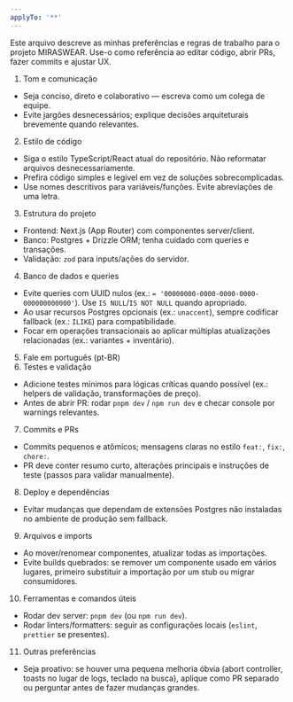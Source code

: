 ```yaml
---
applyTo: '**'
---
```

Este arquivo descreve as minhas preferências e regras de trabalho para o projeto MIRASWEAR. Use-o como referência ao editar código, abrir PRs, fazer commits e ajustar UX.

1. Tom e comunicação
- Seja conciso, direto e colaborativo — escreva como um colega de equipe.
- Evite jargões desnecessários; explique decisões arquiteturais brevemente quando relevantes.

2. Estilo de código
- Siga o estilo TypeScript/React atual do repositório. Não reformatar arquivos desnecessariamente.
- Prefira código simples e legível em vez de soluções sobrecomplicadas.
- Use nomes descritivos para variáveis/funções. Evite abreviações de uma letra.

3. Estrutura do projeto
- Frontend: Next.js (App Router) com componentes server/client.
- Banco: Postgres + Drizzle ORM; tenha cuidado com queries e transações.
- Validação: `zod` para inputs/ações do servidor.

4. Banco de dados e queries
- Evite queries com UUID nulos (ex.: `= '00000000-0000-0000-0000-000000000000'`). Use `IS NULL`/`IS NOT NULL` quando apropriado.
- Ao usar recursos Postgres opcionais (ex.: `unaccent`), sempre codificar fallback (ex.: `ILIKE`) para compatibilidade.
- Focar em operações transacionais ao aplicar múltiplas atualizações relacionadas (ex.: variantes + inventário).
5. Fale em português (pt-BR)
6. Testes e validação
- Adicione testes mínimos para lógicas críticas quando possível (ex.: helpers de validação, transformações de preço).
- Antes de abrir PR: rodar `pnpm dev` / `npm run dev` e checar console por warnings relevantes.

7. Commits e PRs
- Commits pequenos e atômicos; mensagens claras no estilo `feat:`, `fix:`, `chore:`.
- PR deve conter resumo curto, alterações principais e instruções de teste (passos para validar manualmente).

8. Deploy e dependências
- Evitar mudanças que dependam de extensões Postgres não instaladas no ambiente de produção sem fallback.

9. Arquivos e imports
- Ao mover/renomear componentes, atualizar todas as importações.
- Evite builds quebrados: se remover um componente usado em vários lugares, primeiro substituir a importação por um stub ou migrar consumidores.

10. Ferramentas e comandos úteis
- Rodar dev server: `pnpm dev` (ou `npm run dev`).
- Rodar linters/formatters: seguir as configurações locais (`eslint`, `prettier` se presentes).

11. Outras preferências
- Seja proativo: se houver uma pequena melhoria óbvia (abort controller, toasts no lugar de logs, teclado na busca), aplique como PR separado ou perguntar antes de fazer mudanças grandes.